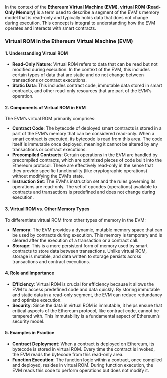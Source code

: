 
In the context of the **Ethereum Virtual Machine (EVM)**, **virtual ROM (Read-Only Memory)** is a term used to describe a segment of the EVM's memory model that is read-only and typically holds data that does not change during execution. This concept is integral to understanding how the EVM operates and interacts with smart contracts.

### Virtual ROM in the Ethereum Virtual Machine (EVM)

#### 1. **Understanding Virtual ROM**

- **Read-Only Nature**: Virtual ROM refers to data that can be read but not modified during execution. In the context of the EVM, this includes certain types of data that are static and do not change between transactions or contract executions.
- **Static Data**: This includes contract code, immutable data stored in smart contracts, and other read-only resources that are part of the EVM's operation.

#### 2. **Components of Virtual ROM in EVM**

The EVM’s virtual ROM primarily comprises:

- **Contract Code**: The bytecode of deployed smart contracts is stored in a part of the EVM’s memory that can be considered read-only. When a smart contract is executed, its bytecode is read from this area. The code itself is immutable once deployed, meaning it cannot be altered by any transactions or contract executions.
- **Precompiled Contracts**: Certain operations in the EVM are handled by precompiled contracts, which are optimized pieces of code built into the Ethereum protocol. These are effectively read-only in the sense that they provide specific functionality (like cryptographic operations) without modifying the EVM’s state.
- **Instruction Set**: The EVM's instruction set and the rules governing its operations are read-only. The set of opcodes (operations) available to contracts and transactions is predefined and does not change during execution.

#### 3. **Virtual ROM vs. Other Memory Types**

To differentiate virtual ROM from other types of memory in the EVM:

- **Memory**: The EVM provides a dynamic, mutable memory space that can be used by contracts during execution. This memory is temporary and is cleared after the execution of a transaction or a contract call.
- **Storage**: This is a more persistent form of memory used by smart contracts to store data between transactions. Unlike virtual ROM, storage is mutable, and data written to storage persists across transactions and contract executions.

#### 4. **Role and Importance**

- **Efficiency**: Virtual ROM is crucial for efficiency because it allows the EVM to access predefined code and data quickly. By storing immutable and static data in a read-only segment, the EVM can reduce redundancy and optimize execution.
- **Security**: Since the data in virtual ROM is immutable, it helps ensure that critical aspects of the Ethereum protocol, like contract code, cannot be tampered with. This immutability is a fundamental aspect of Ethereum’s security model.

#### 5. **Examples in Practice**

- **Contract Deployment**: When a contract is deployed on Ethereum, its bytecode is stored in virtual ROM. Every time the contract is invoked, the EVM reads the bytecode from this read-only area.
- **Function Execution**: The function logic within a contract, once compiled and deployed, resides in virtual ROM. During function execution, the EVM reads this code to perform operations but does not modify it.
